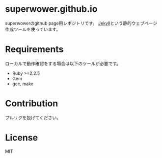 # superwower.github.io
superwowerのgithub page用レポジトリです。
[Jekyll](https://jekyllrb.com/)という静的ウェブページ作成ツールを使っています。

# Requirements
ローカルで動作確認をする場合は以下のツールが必要です。
- Ruby >=2.2.5
- Gem
- gcc, make

# Contribution
プルリクを投げてください。

# License
MIT
